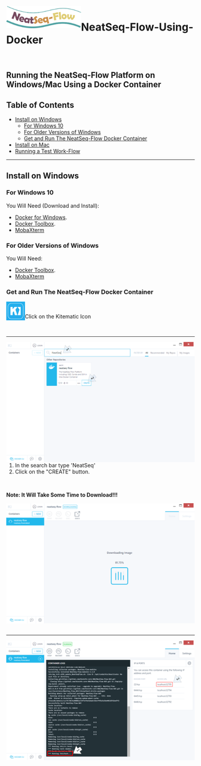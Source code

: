 
<img align="left" src="https://raw.githubusercontent.com/levinbgu/NeatSeq-Flow_Docker/master/logo.png" width="200">

NeatSeq-Flow-Using-Docker
===============================

&nbsp;  


## Running the NeatSeq-Flow Platform on Windows/Mac Using a Docker Container

## Table of Contents    
- [Install on Windows](#install-on-windows)
  - [For Windows 10](#for-windows-10)
  - [For Older Versions of Windows](#for-older-versions-of-windows)
  - [Get and Run The NeatSeq-Flow Docker Container](#get-and-run-the-neatseq-flow-docker-container)
- [Install on Mac](#install-on-mac)
- [Running a Test Work-Flow](#running-a-test-work-flow)

***

## Install on Windows
  ### For Windows 10
  
  You Will Need (Download and Install):
    
  - [Docker for Windows](https://hub.docker.com/editions/community/docker-ce-desktop-windows). 
  - [Docker Toolbox](https://docs.docker.com/toolbox/toolbox_install_windows/).
  - [MobaXterm](https://mobaxterm.mobatek.net/download.html)

  ### For Older Versions of Windows
  
  You Will Need:
    
  - [Docker Toolbox](https://docs.docker.com/toolbox/toolbox_install_windows/).
  - [MobaXterm](https://mobaxterm.mobatek.net/download.html)
      
  ### Get and Run The NeatSeq-Flow Docker Container 
  
<img align="left" src="https://raw.githubusercontent.com/bioinfo-core-BGU/NeatSeq-Flow-Using-Docker/master/doc/Kitematic.png" width="50">
&nbsp;
&nbsp;
&nbsp;     

Click on the Kitematic Icon


&nbsp;
&nbsp;
&nbsp; 
&nbsp;
&nbsp;
&nbsp; 
&nbsp;
&nbsp;
&nbsp; 

***
  
<img align="right" src="https://raw.githubusercontent.com/bioinfo-core-BGU/NeatSeq-Flow-Using-Docker/master/doc/Get_Container.png" width="650">

  1. In the search bar type 'NeatSeq'
  2. Click on the "CREATE" button.
  
&nbsp;
&nbsp;
&nbsp;
&nbsp;
&nbsp; 
&nbsp;
&nbsp;
&nbsp;
&nbsp;
&nbsp; 
&nbsp;
&nbsp;
&nbsp;
&nbsp;
&nbsp; 

**Note: It Will Take Some Time to Download!!!** 


<img align="right" src="https://raw.githubusercontent.com/bioinfo-core-BGU/NeatSeq-Flow-Using-Docker/master/doc/Download_Container.png" width="650">

&nbsp;
&nbsp;
&nbsp;
&nbsp;
&nbsp; 
&nbsp;
&nbsp;
&nbsp;
&nbsp;
&nbsp; 
&nbsp;
&nbsp;
&nbsp;
&nbsp;
&nbsp; 

***

<img align="right" src="https://raw.githubusercontent.com/bioinfo-core-BGU/NeatSeq-Flow-Using-Docker/master/doc/Container_Running.png" width="650">

  